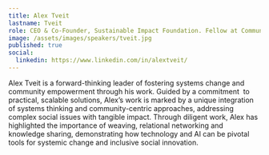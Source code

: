 ```yaml
---
title: Alex Tveit
lastname: Tveit
role: CEO & Co-Founder, Sustainable Impact Foundation. Fellow at Community Foundations of Canada, AI for Social Impact
image: /assets/images/speakers/tveit.jpg
published: true
social:
  linkedin: https://www.linkedin.com/in/alextveit/
---
```

Alex Tveit is a forward-thinking leader of fostering systems change and community empowerment through his work. Guided by a commitment  to practical, scalable solutions, Alex’s work is marked by a unique integration of systems thinking and community-centric approaches, addressing complex social issues with tangible impact. Through diligent work, Alex has highlighted the importance of weaving, relational networking and knowledge sharing, demonstrating how technology and AI can be pivotal tools for systemic change and inclusive social innovation.
